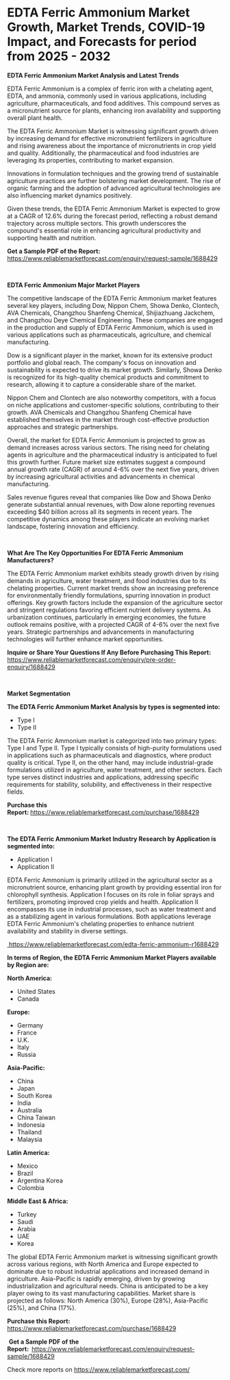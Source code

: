 <p><h1>EDTA Ferric Ammonium Market Growth, Market Trends, COVID-19 Impact, and Forecasts for period from 2025 - 2032</h1></p><p><strong>EDTA Ferric Ammonium Market Analysis and Latest Trends</strong></p>
<p><p>EDTA Ferric Ammonium is a complex of ferric iron with a chelating agent, EDTA, and ammonia, commonly used in various applications, including agriculture, pharmaceuticals, and food additives. This compound serves as a micronutrient source for plants, enhancing iron availability and supporting overall plant health. </p><p>The EDTA Ferric Ammonium Market is witnessing significant growth driven by increasing demand for effective micronutrient fertilizers in agriculture and rising awareness about the importance of micronutrients in crop yield and quality. Additionally, the pharmaceutical and food industries are leveraging its properties, contributing to market expansion. </p><p>Innovations in formulation techniques and the growing trend of sustainable agriculture practices are further bolstering market development. The rise of organic farming and the adoption of advanced agricultural technologies are also influencing market dynamics positively. </p><p>Given these trends, the EDTA Ferric Ammonium Market is expected to grow at a CAGR of 12.6% during the forecast period, reflecting a robust demand trajectory across multiple sectors. This growth underscores the compound's essential role in enhancing agricultural productivity and supporting health and nutrition.</p></p>
<p><strong>Get a Sample PDF of the Report:&nbsp;</strong> <a href="https://www.reliablemarketforecast.com/enquiry/request-sample/1688429?utm_campaign=2778&utm_medium=2&utm_source=Github&utm_content=ia&utm_term=26032025&utm_id=edta-ferric-ammonium">https://www.reliablemarketforecast.com/enquiry/request-sample/1688429</a></p>
<p>&nbsp;</p>
<p><strong>EDTA Ferric Ammonium Major Market Players</strong></p>
<p><p>The competitive landscape of the EDTA Ferric Ammonium market features several key players, including Dow, Nippon Chem, Showa Denko, Clontech, AVA Chemicals, Changzhou Shanfeng Chemical, Shijiazhuang Jackchem, and Changzhou Deye Chemical Engineering. These companies are engaged in the production and supply of EDTA Ferric Ammonium, which is used in various applications such as pharmaceuticals, agriculture, and chemical manufacturing.</p><p>Dow is a significant player in the market, known for its extensive product portfolio and global reach. The company's focus on innovation and sustainability is expected to drive its market growth. Similarly, Showa Denko is recognized for its high-quality chemical products and commitment to research, allowing it to capture a considerable share of the market.</p><p>Nippon Chem and Clontech are also noteworthy competitors, with a focus on niche applications and customer-specific solutions, contributing to their growth. AVA Chemicals and Changzhou Shanfeng Chemical have established themselves in the market through cost-effective production approaches and strategic partnerships.</p><p>Overall, the market for EDTA Ferric Ammonium is projected to grow as demand increases across various sectors. The rising need for chelating agents in agriculture and the pharmaceutical industry is anticipated to fuel this growth further. Future market size estimates suggest a compound annual growth rate (CAGR) of around 4-6% over the next five years, driven by increasing agricultural activities and advancements in chemical manufacturing.</p><p>Sales revenue figures reveal that companies like Dow and Showa Denko generate substantial annual revenues, with Dow alone reporting revenues exceeding $40 billion across all its segments in recent years. The competitive dynamics among these players indicate an evolving market landscape, fostering innovation and efficiency.</p></p>
<p>&nbsp;</p>
<p><strong>What Are The Key Opportunities For EDTA Ferric Ammonium Manufacturers?</strong></p>
<p><p>The EDTA Ferric Ammonium market exhibits steady growth driven by rising demands in agriculture, water treatment, and food industries due to its chelating properties. Current market trends show an increasing preference for environmentally friendly formulations, spurring innovation in product offerings. Key growth factors include the expansion of the agriculture sector and stringent regulations favoring efficient nutrient delivery systems. As urbanization continues, particularly in emerging economies, the future outlook remains positive, with a projected CAGR of 4-6% over the next five years. Strategic partnerships and advancements in manufacturing technologies will further enhance market opportunities.</p></p>
<p><strong>Inquire or Share Your Questions If Any Before Purchasing This Report:</strong> <a href="https://www.reliablemarketforecast.com/enquiry/pre-order-enquiry/1688429?utm_campaign=2778&utm_medium=2&utm_source=Github&utm_content=ia&utm_term=26032025&utm_id=edta-ferric-ammonium">https://www.reliablemarketforecast.com/enquiry/pre-order-enquiry/1688429</a></p>
<p>&nbsp;</p>
<p><strong>Market Segmentation</strong></p>
<p><strong>The EDTA Ferric Ammonium Market Analysis by types is segmented into:</strong></p>
<p><ul><li>Type I</li><li>Type II</li></ul></p>
<p><p>The EDTA Ferric Ammonium market is categorized into two primary types: Type I and Type II. Type I typically consists of high-purity formulations used in applications such as pharmaceuticals and diagnostics, where product quality is critical. Type II, on the other hand, may include industrial-grade formulations utilized in agriculture, water treatment, and other sectors. Each type serves distinct industries and applications, addressing specific requirements for stability, solubility, and effectiveness in their respective fields.</p></p>
<p><strong>Purchase this Report:&nbsp;</strong><a href="https://www.reliablemarketforecast.com/purchase/1688429?utm_campaign=2778&utm_medium=2&utm_source=Github&utm_content=ia&utm_term=26032025&utm_id=edta-ferric-ammonium">https://www.reliablemarketforecast.com/purchase/1688429</a></p>
<p>&nbsp;</p>
<p><strong>The EDTA Ferric Ammonium Market Industry Research by Application is segmented into:</strong></p>
<p><ul><li>Application I</li><li>Application II</li></ul></p>
<p><p>EDTA Ferric Ammonium is primarily utilized in the agricultural sector as a micronutrient source, enhancing plant growth by providing essential iron for chlorophyll synthesis. Application I focuses on its role in foliar sprays and fertilizers, promoting improved crop yields and health. Application II encompasses its use in industrial processes, such as water treatment and as a stabilizing agent in various formulations. Both applications leverage EDTA Ferric Ammonium's chelating properties to enhance nutrient availability and stability in diverse settings.</p></p>
<p><a href="https://www.reliablemarketforecast.com/edta-ferric-ammonium-r1688429?utm_campaign=2778&utm_medium=2&utm_source=Github&utm_content=ia&utm_term=26032025&utm_id=edta-ferric-ammonium">&nbsp;https://www.reliablemarketforecast.com/edta-ferric-ammonium-r1688429</a></p>
<p><strong>In terms of Region, the EDTA Ferric Ammonium Market Players available by Region are:</strong></p>
<p>
    <p> <strong> North America: </strong>
        <ul>
            <li>United States</li>
            <li>Canada</li>
        </ul>
        </p> 
    <p> <strong> Europe: </strong>
        <ul>
            <li>Germany</li>
            <li>France</li>
            <li>U.K.</li>
            <li>Italy</li>
            <li>Russia</li>
        </ul>
        </p> 
    <p> <strong> Asia-Pacific: </strong>
        <ul>
            <li>China</li>
            <li>Japan</li>
            <li>South Korea</li>
            <li>India</li>
            <li>Australia</li>
            <li>China Taiwan</li>
            <li>Indonesia</li>
            <li>Thailand</li>
            <li>Malaysia</li>
        </ul>
        </p> 
    <p> <strong> Latin America: </strong>
        <ul>
            <li>Mexico</li>
            <li>Brazil</li>
            <li>Argentina Korea</li>
            <li>Colombia</li>
        </ul>
        </p> 
    <p> <strong> Middle East & Africa: </strong>
        <ul>
            <li>Turkey</li>
            <li>Saudi</li>
            <li>Arabia</li>
            <li>UAE</li>
            <li>Korea</li>
        </ul>
    </p>
    </p>
<p><p>The global EDTA Ferric Ammonium market is witnessing significant growth across various regions, with North America and Europe expected to dominate due to robust industrial applications and increased demand in agriculture. Asia-Pacific is rapidly emerging, driven by growing industrialization and agricultural needs. China is anticipated to be a key player owing to its vast manufacturing capabilities. Market share is projected as follows: North America (30%), Europe (28%), Asia-Pacific (25%), and China (17%).</p></p>
<p><strong>Purchase this Report: </strong><a href="https://www.reliablemarketforecast.com/purchase/1688429?utm_campaign=2778&utm_medium=2&utm_source=Github&utm_content=ia&utm_term=26032025&utm_id=edta-ferric-ammonium">https://www.reliablemarketforecast.com/purchase/1688429</a></p>
<p>&nbsp;<strong>Get a Sample PDF of the Report:&nbsp;&nbsp;</strong><a href="https://www.reliablemarketforecast.com/enquiry/request-sample/1688429?utm_campaign=2778&utm_medium=2&utm_source=Github&utm_content=ia&utm_term=26032025&utm_id=edta-ferric-ammonium">https://www.reliablemarketforecast.com/enquiry/request-sample/1688429</a></p>
<p><strong></strong></p>
<p>Check more reports on <a href="https://www.reliablemarketforecast.com/?utm_campaign=2778&utm_medium=2&utm_source=Github&utm_content=ia&utm_term=26032025&utm_id=edta-ferric-ammonium">https://www.reliablemarketforecast.com/</a></p>
